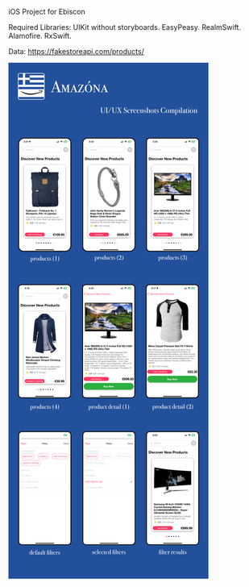 iOS Project for Ebiscon

Required Libraries: 
UIKit without storyboards. EasyPeasy. RealmSwift. Alamofire. RxSwift. 

Data: 
https://fakestoreapi.com/products/

![UI/UX Screenshot Compilation](/images/amazona-screenshot-compilation.png)

